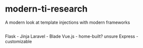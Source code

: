 # modern-ti-research
A modern look at template injections with modern frameworks

##
Flask - Jinja
Laravel - Blade
Vue.js - home-built? unsure
Express - customizable
